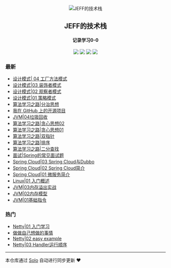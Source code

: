 <p align="center"><img alt="JEFF的技术栈" src="https://static.b3log.org/images/brand/solo-32.png"></p><h2 align="center">
JEFF的技术栈
</h2>

<h4 align="center">记录学习0-0</h4>
<p align="center"><a title="JEFF的技术栈" target="_blank" href="https://github.com/qq692310342/solo-blog"><img src="https://img.shields.io/github/last-commit/qq692310342/solo-blog.svg?style=flat-square&color=FF9900"></a>
<a title="GitHub repo size in bytes" target="_blank" href="https://github.com/qq692310342/solo-blog"><img src="https://img.shields.io/github/repo-size/qq692310342/solo-blog.svg?style=flat-square"></a>
<a title="Solo Version" target="_blank" href="https://github.com/b3log/solo/releases"><img src="https://img.shields.io/badge/solo-3.6.3-f1e05a.svg?style=flat-square&color=blueviolet"></a>
<a title="Hits" target="_blank" href="https://github.com/b3log/hits"><img src="https://hits.b3log.org/qq692310342/solo-blog.svg"></a></p>

### 最新

* [设计模式| 04 工厂方法模式](https://www.jeffcc.top/articles/2019/09/04/1567560108217.html)
* [设计模式|03 装饰者模式](https://www.jeffcc.top/articles/2019/09/02/1567405803580.html)
* [设计模式|02 观察者模式](https://www.jeffcc.top/articles/2019/09/02/1567399716453.html)
* [设计模式|01 策略模式](https://www.jeffcc.top/articles/2019/09/02/1567397697612.html)
* [算法学习之路|分治思想](https://www.jeffcc.top/articles/2019/08/28/1566983323158.html)
* [我在 GitHub 上的开源项目](https://www.jeffcc.top/my-github-repos)
* [JVM|04垃圾回收](https://www.jeffcc.top/articles/2019/08/17/1566014052669.html)
* [算法学习之路|贪心思想02](https://www.jeffcc.top/articles/2019/08/16/1565951249352.html)
* [算法学习之路|贪心思想01](https://www.jeffcc.top/articles/2019/08/16/1565951208612.html)
* [算法学习之路|双指针](https://www.jeffcc.top/articles/2019/08/16/1565951166979.html)
* [算法学习之路|排序](https://www.jeffcc.top/articles/2019/08/16/1565951126989.html)
* [算法学习之路|二分查找](https://www.jeffcc.top/articles/2019/08/16/1565951082180.html)
* [面试|Spring的常见面试题](https://www.jeffcc.top/articles/2019/08/16/1565951019015.html)
* [Spring Cloud|03 Spring Cloud与Dubbo](https://www.jeffcc.top/articles/2019/08/16/1565950970456.html)
* [Spring Cloud|02 Spring Cloud简介](https://www.jeffcc.top/articles/2019/08/16/1565950921079.html)
* [Spring Cloud|01 微服务简介](https://www.jeffcc.top/articles/2019/08/16/1565950864026.html)
* [Linux|01 入门概述](https://www.jeffcc.top/articles/2019/08/16/1565950819809.html)
* [JVM|03内存溢出实战](https://www.jeffcc.top/articles/2019/08/16/1565950758638.html)
* [JVM|02内存模型](https://www.jeffcc.top/articles/2019/08/16/1565950696850.html)
* [JVM|01基础指令](https://www.jeffcc.top/articles/2019/08/16/1565950606003.html)

### 热门

* [Netty|01 入门学习](https://www.jeffcc.top/articles/2019/08/16/1565950376534.html)
* [做做自己想做的事情](https://www.jeffcc.top/articles/2019/08/16/1565950093205.html)
* [Netty|02 easy example](https://www.jeffcc.top/articles/2019/08/16/1565950444312.html)
* [Netty|03 Handler运行顺序](https://www.jeffcc.top/articles/2019/08/16/1565950543098.html)



---

本仓库通过 [Solo](https://github.com/b3log/solo) 自动进行同步更新 ❤️ 